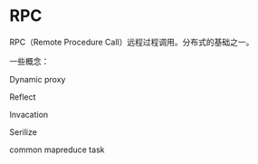# RPC

RPC（Remote Procedure Call）远程过程调用。分布式的基础之一。









一些概念：

Dynamic proxy

Reflect

Invacation

Serilize

common mapreduce task